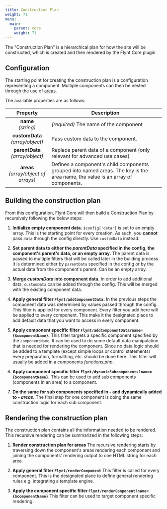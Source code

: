 ```yaml
---
title: Construction Plan
weight: 71
menu:
  main:
    parent: core
    weight: 71
---
```


The "Construction Plan" is a hierarchical plan for how the site will be constructed, which is created and then rendered by the Flynt Core plugin.

## Configuration

The starting point for creating the construction plan is a configuration representing a component. Multiple components can then be nested through the use of [areas](/guide/components/what-is-component/#what-is-an-area).

The available properties are as follows:

| Property | Description |
| :------: | ----------- |
| **name**<br>*(string)* | *(required)* The name of the component |
| **customData**<br>*(array/object)* | Pass custom data to the component. |
| **parentData**<br>*(array/object)* | Replace parent data of a component (only relevant for advanced use cases) |
| **areas**<br>*(array/object of arrays)* | Defines a component's child components grouped into named areas. The key is the area name, the value is an array of components. |

## Building the construction plan

From this configuration, Flynt Core will then build a Construction Plan by recursively following the below steps:

1. **Initialize empty component data.**
   `$config['data']` is set to an empty array. This is the starting point for every creation. As such, you **cannot** pass `data` through the config directly. Use `customData` instead.

2. **Set parent data to either the *parentData* specified in the config, the component's parent's data, or an empty array.**
   The parent data is passed to multiple filters that will be called later in the building process. It is determined either by `parentData` specified in the config or by the actual data from the component's parent. Can be an empty array.

3. **Merge *customData* into component data.**
   In order to add additional data, `customData` can be added through the config. This will be merged with the existing component data.

4. **Apply general filter `Flynt/addComponentData`.**
   In the previous steps the component data was determined by values passed through the config. This filter is applied for every component. Every filter you add here will be applied to every component. This make it the designated place to add default data that you want to access in every component.

5. **Apply component specific filter `Flynt/addComponentData?name={$componentName}`.**
   This filter targets a specific component specified by the `componentName`. It can be used to do some default data manipulation that is needed for rendering the component. Since no data logic should be added to a template (except simple loops or control statements) every preparation, formatting, etc. should be done here. This filter will usually be added in a components *functions.php*.

6. **Apply component specific filter `Flynt/dynamicSubcomponents?name={$componentName}`.**
   This can be used to add sub components (components in an area) to a component.

7. **Do the same for sub components specified in - and dynamically added to - *areas*.**
   The final step for one component is doing the same construction logic for each sub component.

## Rendering the construction plan

The construction plan contains all the information needed to be rendered. This recursive rendering can be summarized in the following steps:

1. **Render construction plan for areas**
   The recursive rendering starts by traversing down the component's areas rendering each component and joining the components' rendering output to one HTML string for each area.

2. **Apply general filter `Flynt/renderComponent`**
   This filter is called for every component. This is the designated place to define general rendering rules e.g. integrating a template engine.

3. **Apply the component specific filter `Flynt/renderComponent?name={$componentName}`**
   This filter can be used to target component specific rendering.
